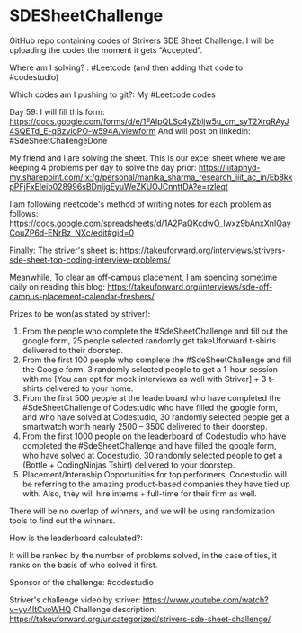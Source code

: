 # SDESheetChallenge
GitHub repo containing codes of Strivers SDE Sheet Challenge. I will be uploading the codes the moment it gets “Accepted”.

Where am I solving? : #Leetcode (and then adding that code to #codestudio)

Which codes am I pushing to git?: My #Leetcode codes

Day 59: I will fill this form: https://docs.google.com/forms/d/e/1FAIpQLSc4yZbljw5u_cm_syT2XrqRAyJ4SQETd_E-qBzvioPO-w594A/viewform
        And will post on linkedin: #SdeSheetChallengeDone
        
My friend and I are solving the sheet. This is our excel sheet where we are keeping 4 problems per day to solve the day prior: https://iiitaphyd-my.sharepoint.com/:x:/g/personal/manika_sharma_research_iiit_ac_in/Eb8kkpPFjFxEleib028996sBDnljgEyuWeZKUOJCnnttDA?e=rzleqt

I am following neetcode's method of writing notes for each problem as follows: https://docs.google.com/spreadsheets/d/1A2PaQKcdwO_lwxz9bAnxXnIQayCouZP6d-ENrBz_NXc/edit#gid=0

Finally: The striver's sheet is: https://takeuforward.org/interviews/strivers-sde-sheet-top-coding-interview-problems/

Meanwhile, To clear an off-campus placement, I am spending sometime daily on reading this blog: https://takeuforward.org/interviews/sde-off-campus-placement-calendar-freshers/

Prizes to be won(as stated by striver):

1. From the people who complete the #SdeSheetChallenge and fill out the google form, 25 people selected randomly get takeUforward t-shirts delivered to their doorstep.
2. From the first 100 people who complete the #SdeSheetChallenge and fill the Google form, 3 randomly selected people to get a 1-hour session with me [You can opt for mock interviews as well with Striver] + 3 t-shirts delivered to your home.
3. From the first 500 people at the leaderboard who have completed the #SdeSheetChallenge of Codestudio who have filled the google form, and who have solved at Codestudio, 30 randomly selected people get a smartwatch worth nearly 2500 – 3500 delivered to their doorstep.
4. From the first 1000 people on the leaderboard of Codestudio who have completed the #SdeSheetChallenge and have filled the google form, who have solved at Codestudio, 30 randomly selected people to get a (Bottle + CodingNinjas Tshirt) delivered to your doorstep.
5. Placement/Internship Opportunities for top performers, Codestudio will be referring to the amazing product-based companies they have tied up with. Also, they will hire interns + full-time for their firm as well.

There will be no overlap of winners, and we will be using randomization tools to find out the winners.

How is the leaderboard calculated?:

It will be ranked by the number of problems solved, in the case of ties, it ranks on the basis of who solved it first.

Sponsor of the challenge: #codestudio

Striver's challenge video by striver: https://www.youtube.com/watch?v=yy4ltCvoWHQ
Challenge description: https://takeuforward.org/uncategorized/strivers-sde-sheet-challenge/
